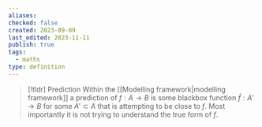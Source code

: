 ```yaml
---
aliases: 
checked: false
created: 2023-09-09
last_edited: 2023-11-11
publish: true
tags:
  - maths
type: definition
---
```

>[!tldr] Prediction
>Within the [[Modelling framework|modelling framework]] a prediction of $f:A \rightarrow B$ is some blackbox function $\hat{f}: A' \rightarrow B$ for some $A' \subset A$ that is attempting to be close to $f$. Most importantly it is not trying to understand the true form of $f$.